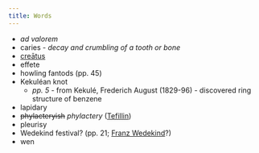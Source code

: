 ```yaml
--- 
title: Words
---
```


* *ad valorem*
* caries - *decay and crumbling of a tooth or bone*
* [creātus](http://en.wiktionary.org/wiki/creatus)
* effete
* howling fantods (pp. 45)
* Kekuléan knot
  * *pp. 5* - from Kekulé, Frederich August (1829-96) - discovered ring
    structure of benzene
* lapidary
* <strike>phylacteryish</strike> *phylactery* ([Tefillin](http://en.wikipedia.org/wiki/Tefillin))
* pleurisy
* Wedekind festival? (pp. 21; [Franz Wedekind](http://books.google.com/books/about/Frank_Wedekind.html?id=lk4HAQAAMAAJ)?)
* wen